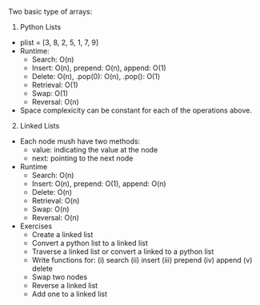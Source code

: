 Two basic type of arrays:

1) Python Lists
  * plist = [3, 8, 2, 5, 1, 7, 9]
  * Runtime:
    * Search: O(n)
    * Insert: O(n), prepend: O(n), append: O(1)
    * Delete: O(n), .pop(0): O(n), .pop(): O(1)
    * Retrieval: O(1)
    * Swap: O(1)
    * Reversal: O(n)
  * Space complexicity can be constant for each of the operations above.

2) Linked Lists
  * Each node mush have two methods:
    * value: indicating the value at the node
    * next: pointing to the next node
  * Runtime
    * Search: O(n)
    * Insert: O(n), prepend: O(1), append: O(n)
    * Delete: O(n)
    * Retrieval: O(n)
    * Swap: O(n)
    * Reversal: O(n)
  * Exercises
    * Create a linked list
    * Convert a python list to a linked list
    * Traverse a linked list or convert a linked to a python list
    * Write functions for: (i) search (ii) insert (iii) prepend (iv) append (v) delete
    * Swap two nodes
    * Reverse a linked list
    * Add one to a linked list
